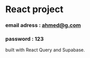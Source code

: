 # React project

### email adress : ahmed@g.com

### password : 123

built with React Query and Supabase.
